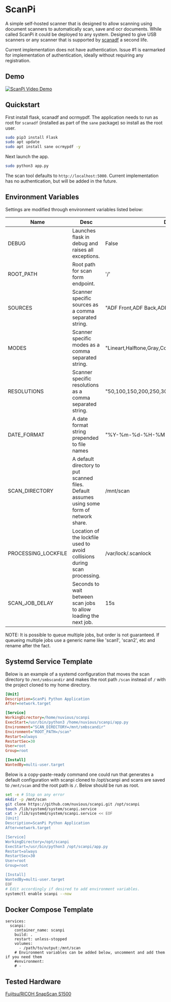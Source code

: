 # ScanPi

A simple self-hosted scanner that is designed to allow scanning using document
scanners to automatically scan, save and ocr documents. While called ScanPi it
could be deployed to any system. Designed to give USB scanners or any scanner
that is supported by [scanadf](https://linux.die.net/man/1/scanadf) a second
life.

Current implementation does not have authentication. Issue #1 is earmarked for
implementation of authentication, ideally without requiring any registration.

## Demo

[![ScanPi Video Demo](http://img.youtube.com/vi/9Ftn02hEa44/0.jpg)](http://www.youtube.com/watch?v=9Ftn02hEa44 "ScanPi Video Demo")

## Quickstart

First install flask, scanadf and ocrmypdf. The application needs to run as root
for `scanadf` (installed as part of the `sane` package) so install as the root user.

```bash
sudo pip3 install Flask
sudo apt update
sudo apt install sane ocrmypdf -y
```

Next launch the app.

```bash
sudo python3 app.py
```

The scan tool defaults to `http://localhost:5000`. Current implementation has
no authentication, but will be added in the future.

## Environment Variables

Settings are modified through environment variables listed below:

|Name|Desc|Default|
|-|-|-|
|DEBUG|Launches flask in debug and raises all exceptions.|False|
|ROOT_PATH|Root path for scan form endpoint.|'/'|
|SOURCES|Scanner specific sources as a comma separated string.|"ADF Front,ADF Back,ADF Duplex"|
|MODES|Scanner specific modes as a comma separated string.|"Lineart,Halftone,Gray,Color"|
|RESOLUTIONS|Scanner specific resolutions as a comma separated string.|"50,100,150,200,250,300,350,400,450,500,550,600"|
|DATE_FORMAT|A date format string prepended to file names|"%Y-%m-%d-%H-%M-%S"|
|SCAN_DIRECTORY|A default directory to put scanned files. Default assumes using some form of network share.|/mnt/scan|
|PROCESSING_LOCKFILE|Location of the lockfile used to avoid collisions during scan processing.|/var/lock/.scanlock|
|SCAN_JOB_DELAY|Seconds to wait between scan jobs to allow loading the next job.|15s|

NOTE: It is possible to queue multiple jobs, but order is not guaranteed. If
queueing multiple jobs use a generic name like 'scan1', 'scan2', etc and rename
after the fact.

## Systemd Service Template

Below is an example of a systemd configuration that moves the scan directory
to `/mnt/smbscandir` and makes the root path `/scan` instead of `/` with the
project cloned to my home directory.

```ini
[Unit]
Description=ScanPi Python Application
After=network.target

[Service]
WorkingDirectory=/home/nuvious/scanpi
ExecStart=/usr/bin/python3 /home/nuvious/scanpi/app.py
Environment="SCAN_DIRECTORY=/mnt/smbscandir"
Environment="ROOT_PATH=/scan"
Restart=always
RestartSec=30
User=root
Group=root

[Install]
WantedBy=multi-user.target
```

Below is a copy-paste-ready command one could run that generates a default
configuration with scanpi cloned to /opt/scanpi and scans are saved to
`/mnt/scan` and the root path is `/`. Below should be run as root.

```bash
set -e # Stop on any error
mkdir -p /mnt/scan
git clone https://github.com/nuvious/scanpi.git /opt/scanpi
touch /lib/systemd/system/scanpi.service
cat > /lib/systemd/system/scanpi.service << EOF
[Unit]
Description=ScanPi Python Application
After=network.target

[Service]
WorkingDirectory=/opt/scanpi
ExecStart=/usr/bin/python3 /opt/scanpi/app.py
Restart=always
RestartSec=30
User=root
Group=root

[Install]
WantedBy=multi-user.target
EOF
# Edit accordingly if desired to add environment variables.
systemctl enable scanpi --now
```

## Docker Compose Template
```
services:
  scanpi:
    container_name: scanpi
    build: .
    restart: unless-stopped
    volumes:
      - /path/to/output:/mnt/scan
    # Environment variables can be added below, uncomment and add them if you need them
    #environment:
    # - 
```

## Tested Hardware

[Fujitsu/RICOH SnapScan S1500](https://www.pfu.ricoh.com/global/scanners/scansnap/discontinued/s1500/s1500.html)
